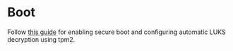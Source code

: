 # Boot

Follow [this guide](https://laniakita.com/blog/nixos-fde-tpm-hm-guide#part-02-secure-boot-with-lanzaboote) for enabling secure boot and configuring automatic LUKS decryption using tpm2.
